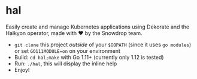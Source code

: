 # hal
Easily create and manage Kubernetes applications using Dekorate and the Halkyon operator, made with ❤️ by the Snowdrop team.

- `git clone` this project *outside* of your `$GOPATH` (since it uses `go modules`) or set `GO111MODULE=on` on your environment
- Build: `cd hal;make` with Go 1.11+ (currently only 1.12 is tested)
- Run: `./hal`, this will display the inline help
- Enjoy!

